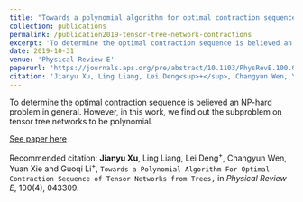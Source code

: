 ```yaml
---
title: "Towards a polynomial algorithm for optimal contraction sequence of tensor networks from trees"
collection: publications
permalink: /publication2019-tensor-tree-network-contractions
excerpt: 'To determine the optimal contraction sequence is believed an NP-hard problem in general. However, in this work, we find out the subproblem on tensor tree networks to be polynomial.'
date: 2019-10-31
venue: 'Physical Review E'
paperurl: 'https://journals.aps.org/pre/abstract/10.1103/PhysRevE.100.043309'
citation: 'Jianyu Xu, Ling Liang, Lei Deng<sup>+</sup>, Changyun Wen, Yuan Xie and Guoqi Li<sup>+</sup>, ``Towards a Polynomial Algorithm For Optimal Contraction Sequence of Tensor Networks from Trees,`` in *Physical Review E*, 100(4), 043309.'
---
```

To determine the optimal contraction sequence is believed an NP-hard problem in general. However, in this work, we find out the subproblem on tensor tree networks to be polynomial.

[See paper here](https://journals.aps.org/pre/abstract/10.1103/PhysRevE.100.043309)

Recommended citation: **Jianyu Xu**, Ling Liang, Lei Deng<sup>+</sup>, Changyun Wen, Yuan Xie and Guoqi Li<sup>+</sup>, ``Towards a Polynomial Algorithm For Optimal Contraction Sequence of Tensor Networks from Trees,`` in *Physical Review E*, 100(4), 043309.